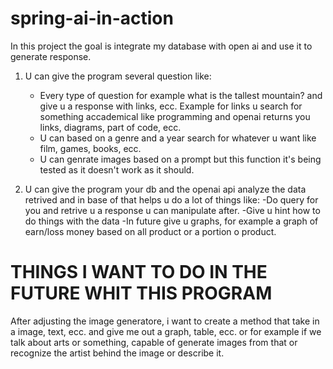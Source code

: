 # spring-ai-in-action

In this project the goal is integrate my database with open ai and use it to generate response.

1. U can give the program several question like:
     - Every type of question for example what is the tallest mountain? and give u a response with links, ecc. Example for links
       u search for something accademical like programming and openai returns you links, diagrams, part of code, ecc.
     - U can based on a genre and a year search for whatever u want like film, games, books, ecc.
     - U can genrate images based on a prompt but this function it's being tested as it doesn't work as it should.
  
2. U can give the program your db and the openai api analyze the data retrived and in base of that helps u do a lot of things
   like:
      -Do query for you and retrive u a response u can manipulate after.
      -Give u hint how to do things with the data
      -In future give u graphs, for example a graph of earn/loss money based on all product or a portion o product.

# THINGS I WANT TO DO IN THE FUTURE WHIT THIS PROGRAM

After adjusting the image generatore, i want to create a method that take in a image, text, ecc. and give me out a graph, table, ecc. or for example if we talk about arts or something, capable of generate images from that or recognize the artist behind the image or describe it.
